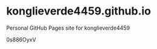 # konglieverde4459.github.io
Personal GitHub Pages site for konglieverde4459





































































0s886OyxV

